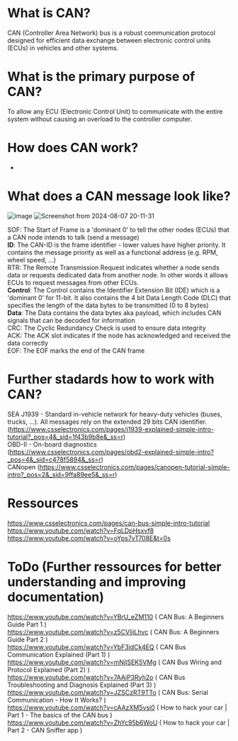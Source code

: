 # What is CAN?
CAN (Controller Area Network) bus is a robust communication protocol designed for efficient data exchange between electronic control units (ECUs) in vehicles and other systems.   

# What is the primary purpose of CAN?
To allow any ECU (Electronic Control Unit) to communicate with the entire system without causing an overload to the controller computer.  

# How does CAN work? 
-

# What does a CAN message look like?
![image](https://github.com/user-attachments/assets/7bccfbae-da65-49b5-9c2a-9898a2512945)
![Screenshot from 2024-08-07 20-11-31](https://github.com/user-attachments/assets/0017b124-60a7-46e5-b466-9d0362739c88)

SOF: The Start of Frame is a 'dominant 0' to tell the other nodes (ECUs) that a CAN node intends to talk (send a message)  
**ID**: The CAN-ID is the frame identifier - lower values have higher priority. It contains the message priority as well as a functional address (e.g. RPM, wheel speed, ...)  
RTR: The Remote Transmission Request indicates whether a node sends data or requests dedicated data from another node. In other words it allows ECUs to request messages from other ECUs.  
**Control**: The Control contains the Identifier Extension Bit (IDE) which is a 'dominant 0' for 11-bit. It also contains the 4 bit Data Length Code (DLC) that specifies the length of the data bytes to be transmitted (0 to 8 bytes)  
**Data**: The Data contains the data bytes aka payload, which includes CAN signals that can be decoded for information  
CRC: The Cyclic Redundancy Check is used to ensure data integrity  
ACK: The ACK slot indicates if the node has acknowledged and received the data correctly  
EOF: The EOF marks the end of the CAN frame  

# Further stadards how to work with CAN?
SEA J1939 - Standard in-vehicle network for heavy-duty vehicles (buses, trucks, ...). All messages rely on the extended 29 bits CAN identifier. (https://www.csselectronics.com/pages/j1939-explained-simple-intro-tutorial?_pos=4&_sid=1f43b9b8e&_ss=r)  
OBD-II - On-board diagnostics (https://www.csselectronics.com/pages/obd2-explained-simple-intro?_pos=4&_sid=c478f5894&_ss=r)  
CANopen (https://www.csselectronics.com/pages/canopen-tutorial-simple-intro?_pos=2&_sid=9ffa89ee5&_ss=r)  

# Ressources
https://www.csselectronics.com/pages/can-bus-simple-intro-tutorial  
https://www.youtube.com/watch?v=FqLDpHsxvf8  
https://www.youtube.com/watch?v=oYps7vT708E&t=0s

# ToDo (Further ressources for better understanding and improving documentation)
https://www.youtube.com/watch?v=YBrU_eZM110 ( CAN Bus: A Beginners Guide Part 1 )  
https://www.youtube.com/watch?v=z5CVljiLhvc ( CAN Bus: A Beginners Guide Part 2 )  
https://www.youtube.com/watch?v=YbF3idCk4EQ ( CAN Bus Communication Explained (Part 1) )  
https://www.youtube.com/watch?v=mNjISEK5VMg ( CAN Bus Wiring and Protocol Explained (Part 2) )  
https://www.youtube.com/watch?v=7AAiP3Ryh2o ( CAN Bus Troubleshooting and Diagnosis Explained (Part 3) )  
https://www.youtube.com/watch?v=JZSCzRT9TTo ( CAN Bus: Serial Communication - How It Works? )  
https://www.youtube.com/watch?v=cAAzXM5vsi0 ( How to hack your car | Part 1 - The basics of the CAN bus )  
https://www.youtube.com/watch?v=ZhYc95b6WoU ( How to hack your car | Part 2 - CAN Sniffer app )  
